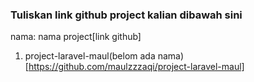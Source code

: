 ### Tuliskan link github project kalian dibawah sini  

nama: nama project[link github] 

1. project-laravel-maul(belom ada nama) [https://github.com/maulzzzaqi/project-laravel-maul]
